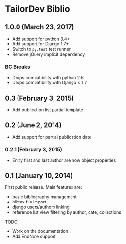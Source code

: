 # TailorDev Biblio

## 1.0.0 (March 23, 2017)

* Add support for python 3.4+
* Add support for Django 1.7+
* Switch to `py.test` test runner
* Remove jQuery implicit dependency

### BC Breaks

* Drops compatibility with python 2.6
* Drops compatibility with Django < 1.7

## 0.3 (February 3, 2015)

* Add publication list partial template

## 0.2 (June 2, 2014)

* Add support for partial publication date

### 0.2.1 (February 3, 2015)

* Entry first and last author are now object properties

## 0.1 (January 10, 2014)

First public release. Main features are:

* basic bibliography management
* bibtex file import
* django users/authors linking
* reference list view filtering by author, date, collections

TODO:

* Work on the documentation
* Add EndNote support
